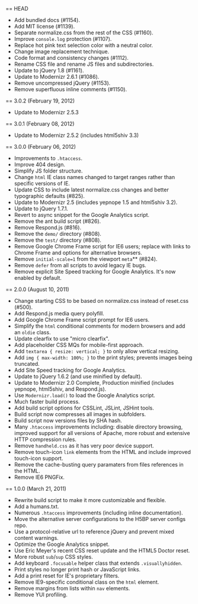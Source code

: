 == HEAD

* Add bundled docs (#1154).
* Add MIT license (#1139).
* Separate normalize.css from the rest of the CSS (#1160).
* Improve `console.log` protection (#1107).
* Replace hot pink text selection color with a neutral color.
* Change image replacement technique.
* Code format and consistency changes (#1112).
* Rename CSS file and rename JS files and subdirectories.
* Update to jQuery 1.8 (#1161).
* Update to Modernizr 2.6.1 (#1086).
* Remove uncompressed jQuery (#1153).
* Remove superfluous inline comments (#1150).

== 3.0.2 (February 19, 2012)

* Update to Modernizr 2.5.3

== 3.0.1 (February 08, 2012)

* Update to Modernizr 2.5.2 (includes html5shiv 3.3)

== 3.0.0 (February 06, 2012)

* Improvements to `.htaccess`.
* Improve 404 design.
* Simplify JS folder structure.
* Change `html` IE class names changed to target ranges rather than specific versions of IE.
* Update CSS to include latest normalize.css changes and better typographic defaults (#825).
* Update to Modernizr 2.5 (includes yepnope 1.5 and html5shiv 3.2).
* Update to jQuery 1.7.1.
* Revert to async snippet for the Google Analytics script.
* Remove the ant build script (#826).
* Remove Respond.js (#816).
* Remove the `demo/` directory (#808).
* Remove the `test/` directory (#808).
* Remove Google Chrome Frame script for IE6 users; replace with links to Chrome Frame and options for alternative browsers.
* Remove `initial-scale=1` from the viewport `meta`** (#824).
* Remove `defer` from all scripts to avoid legacy IE bugs.
* Remove explicit Site Speed tracking for Google Analytics. It's now enabled by default.

== 2.0.0 (August 10, 2011)

* Change starting CSS to be based on normalize.css instead of reset.css (#500).
* Add Respond.js media query polyfill.
* Add Google Chrome Frame script prompt for IE6 users.
* Simplify the `html` conditional comments for modern browsers and add an `oldie` class.
* Update clearfix to use "micro clearfix".
* Add placeholder CSS MQs for mobile-first approach.
* Add `textarea { resize: vertical; }` to only allow vertical resizing.
* Add `img { max-width: 100%; }` to the print styles; prevents images being truncated.
* Add Site Speed tracking for Google Analytics.
* Update to jQuery 1.6.2 (and use minified by default).
* Update to Modernizr 2.0 Complete, Production minified (includes yepnope, html5shiv, and Respond.js).
* Use `Modernizr.load()` to load the Google Analytics script.
* Much faster build process.
* Add build script options for CSSLint, JSLint, JSHint tools.
* Build script now compresses all images in subfolders.
* Build script now versions files by SHA hash.
* Many `.htaccess` improvements including: disable directory browsing, improved support for all versions of Apache, more robust and extensive HTTP compression rules.
* Remove `handheld.css` as it has very poor device support.
* Remove touch-icon `link` elements from the HTML and include improved touch-icon support.
* Remove the cache-busting query paramaters from files references in the HTML.
* Remove IE6 PNGFix.

== 1.0.0 (March 21, 2011)

* Rewrite build script to make it more customizable and flexible.
* Add a humans.txt.
* Numerous `.htaccess` improvements (including inline documentation).
* Move the alternative server configurations to the H5BP server configs repo.
* Use a protocol-relative url to reference jQuery and prevent mixed content warnings.
* Optimize the Google Analytics snippet.
* Use Eric Meyer's recent CSS reset update and the HTML5 Doctor reset.
* More robust `sub`/`sup` CSS styles.
* Add keyboard `.focusable` helper class that extends `.visuallyhidden`.
* Print styles no longer print hash or JavaScript links.
* Add a print reset for IE's proprietary filters.
* Remove IE9-specific conditional class on the `html` element.
* Remove margins from lists within `nav` elements.
* Remove YUI profiling.
